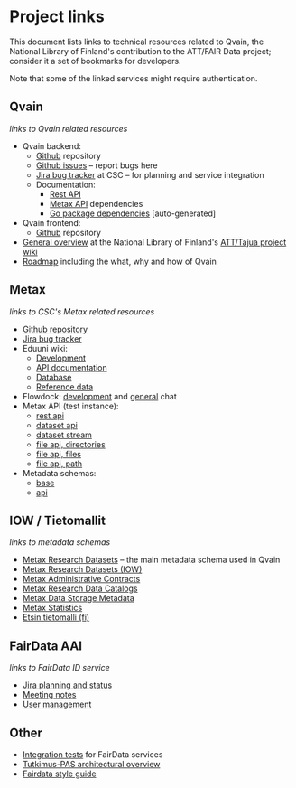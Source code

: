 # Project links

This document lists links to technical resources related to Qvain, the National Library of Finland's contribution to the ATT/FAIR Data project; consider it a set of bookmarks for developers.

Note that some of the linked services might require authentication.


## Qvain

_links to Qvain related resources_

- Qvain backend:
  - [Github](https://github.com/CSCfi/qvain-api) repository
  - [Github issues](https://github.com/CSCfi/qvain-api/issues) – report bugs here
  - [Jira bug tracker](https://jira.eduuni.fi/projects/CSCQVAIN) at CSC – for planning and service integration
  - Documentation:
    - [Rest API](./api.md)
    - [Metax API](./metax_api.md) dependencies
    - [Go package dependencies](./go_dependencies.md) [auto-generated]
- Qvain frontend:
  - [Github](https://github.com/CSCfi/qvain-js) repository
- [General overview](https://www.kiwi.fi/display/ATT/Technical+overview) at the National Library of Finland's [ATT/Tajua project wiki](https://www.kiwi.fi/pages/viewpage.action?pageId=53839580)
- [Roadmap](https://github.com/CSCfi/qvain-js/blob/next/doc/roadmap.md) including the what, why and how of Qvain


## Metax

_links to CSC's Metax related resources_

- [Github repository](https://github.com/CSCfi/metax-api)
- [Jira bug tracker](https://jira.eduuni.fi/projects/CSCMETAX)
- Eduuni wiki:
  - [Development](https://wiki.eduuni.fi/display/CSCMETAX/Development)
  - [API documentation](https://wiki.eduuni.fi/display/CSCMETAX/API+documentation)
  - [Database](https://wiki.eduuni.fi/display/CSCMETAX/Database+documentation)
  - [Reference data](https://wiki.eduuni.fi/display/CSCMETAX/Reference+Data)
- Flowdock: [development](https://www.flowdock.com/app/tiptop/metax-kehitys) and [general](https://www.flowdock.com/app/tiptop/metax) chat
- Metax API (test instance):
  - [rest api](https://metax-test.csc.fi/rest/)
  - [dataset api](https://metax-test.csc.fi/rest/datasets/)
  - [dataset stream](https://metax-test.csc.fi/rest/datasets/?no_pagination=true&owner_id=055ea531a6cac569425bed94459266ee&stream=true)
  - [file api, directories](https://metax-test.csc.fi/rest/directories/2)
  - [file api, files](https://metax-test.csc.fi/rest/files/)
  - [file api, path](https://metax-test.csc.fi/rest/directories/files?project=project_x&path=/project_x_FROZEN/Experiment_X&include_parent)
- Metadata schemas:
  - [base](https://github.com/CSCfi/metax-api/tree/test/src/metax_api/api/rest/base/schemas)
  - [api](https://github.com/CSCfi/metax-api/tree/test/src/metax_api/api/rest/base/api_schemas)


## IOW / Tietomallit

_links to metadata schemas_

- [Metax Research Datasets](https://tietomallit.suomi.fi/model/mrd/) – the main metadata schema used in Qvain
- [Metax Research Datasets (IOW)](http://iow.csc.fi/model/mrd/CatalogRecord/)
- [Metax Administrative Contracts](http://iow.csc.fi/model/mad/)
- [Metax Research Data Catalogs](http://iow.csc.fi/model/mdc/Catalog/)
- [Metax Data Storage Metadata](http://iow.csc.fi/model/mfs/)
- [Metax Statistics](http://iow.csc.fi/model/mstat/)
- [Etsin tietomalli (fi)](http://iow.csc.fi/model/etsin/)


## FairData AAI

_links to FairData ID service_

- [Jira planning and status](https://jira.eduuni.fi/projects/CSCFAIRDATAAAI)
- [Meeting notes](https://wiki.eduuni.fi/pages/viewpage.action?pageId=54699141)
- [User management](https://wiki.eduuni.fi/pages/viewpage.action?pageId=44569948)

## Other
- [Integration tests](https://github.com/CSCfi/FAIRDATAtest) for FairData services
- [Tutkimus-PAS architectural overview](https://wiki.eduuni.fi/display/att/Tutkimus-PAS+arkkitehtuurikuvauksia)
- [Fairdata style guide](https://wiki.eduuni.fi/display/att/Tutkimus-PAS%3A+visuaaliset+perusasiat)
